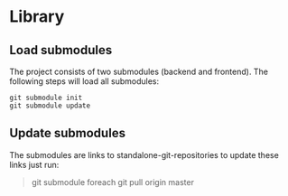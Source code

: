Library
========

## Load submodules
The project consists of two submodules (backend and frontend). The following steps will load all submodules:

```
git submodule init
git submodule update
```

## Update submodules
The submodules are links to standalone-git-repositories to update these links just run:

> git submodule foreach git pull origin master

